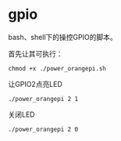# gpio

bash、shell下的操控GPIO的脚本。

首先让其可执行：
```
chmod +x ./power_orangepi.sh
```

让GPIO2点亮LED

```
./power_orangepi 2 1
```

关闭LED

```
./power_orangepi 2 0
```
